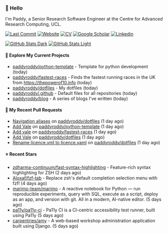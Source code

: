 ### 👋 Hello

I'm Paddy, a Senior Research Software Engineer at the Centre for Advanced
Research Computing, UCL.

[![Last Commit](https://img.shields.io/github/last-commit/paddyroddy/paddyroddy/main?label=updated)](https://github.com/paddyroddy)
[![Website](https://img.shields.io/badge/GitHub%20Pages-222?logo=githubpages&logoColor=fff&style=for-the-badge&style=flat)](https://paddyroddy.github.io)
[![CV](https://img.shields.io/badge/CV-PDF-pink.svg)](https://paddyroddy.github.io/cv)
[![Google Scholar](https://img.shields.io/badge/Google%20Scholar-4285F4?logo=googlescholar&logoColor=fff&style=for-the-badge&style=flat)](https://scholar.google.com/citations?user=OFigHUwAAAAJ)
[![Linkedin](https://img.shields.io/badge/LinkedIn-0A66C2?logo=linkedin&logoColor=fff&style=for-the-badge&style=flat)](https://www.linkedin.com/in/patrickjamesroddy)

[![GitHub Stats Dark](https://github-readme-stats-paddyroddy.vercel.app/api?username=paddyroddy&disable_animations=true&hide_border=true&hide_title=true&include_all_commits=true&rank_icon=github&show=prs_merged,reviews&show_icons=true&theme=tokyonight)](https://github.com/paddyroddy/paddyroddy#gh-dark-mode-only)
[![GitHub Stats Light](https://github-readme-stats-paddyroddy.vercel.app/api?username=paddyroddy&disable_animations=true&hide_border=true&hide_title=true&include_all_commits=true&rank_icon=github&show=prs_merged,reviews&show_icons=true&theme=default)](https://github.com/paddyroddy/paddyroddy#gh-light-mode-only)

#### 👷 Explore My Current Projects

- [paddyroddy/python-template](https://github.com/paddyroddy/python-template) - Template for python development
  (today)
- [paddyroddy/fastest-races](https://github.com/paddyroddy/fastest-races) - Finds the fastest running races in the UK from https://thepowerof10.info
  (today)
- [paddyroddy/dotfiles](https://github.com/paddyroddy/dotfiles) - My dotfiles
  (today)
- [paddyroddy/.github](https://github.com/paddyroddy/.github) - Default files for all repositories
  (today)
- [paddyroddy/blog](https://github.com/paddyroddy/blog) - A series of blogs I&#39;ve written
  (today)

#### 🔨 My Recent Pull Requests

- [Navigation aliases](https://github.com/paddyroddy/dotfiles/pull/70) on [paddyroddy/dotfiles](https://github.com/paddyroddy/dotfiles)
  (1 day ago)
- [Add Vale](https://github.com/paddyroddy/python-template/pull/193) on [paddyroddy/python-template](https://github.com/paddyroddy/python-template)
  (1 day ago)
- [Add vale](https://github.com/paddyroddy/fastest-races/pull/10) on [paddyroddy/fastest-races](https://github.com/paddyroddy/fastest-races)
  (1 day ago)
- [Add Vale](https://github.com/paddyroddy/dotfiles/pull/69) on [paddyroddy/dotfiles](https://github.com/paddyroddy/dotfiles)
  (1 day ago)
- [Rename licence.yml to licence.yaml](https://github.com/paddyroddy/dotfiles/pull/68) on [paddyroddy/dotfiles](https://github.com/paddyroddy/dotfiles)
  (1 day ago)

#### ⭐ Recent Stars

- [zdharma-continuum/fast-syntax-highlighting](https://github.com/zdharma-continuum/fast-syntax-highlighting) - Feature-rich syntax highlighting for ZSH
  (2 days ago)
- [Aloxaf/fzf-tab](https://github.com/Aloxaf/fzf-tab) - Replace zsh&#39;s default completion selection menu with fzf!
  (4 days ago)
- [marimo-team/marimo](https://github.com/marimo-team/marimo) - A reactive notebook for Python — run reproducible experiments, query with SQL, execute as a script, deploy as an app, and version with git. All in a modern, AI-native editor.
  (5 days ago)
- [pa11y/pa11y-ci](https://github.com/pa11y/pa11y-ci) - Pa11y CI is a CI-centric accessibility test runner, built using Pa11y
  (5 days ago)
- [carpentries/amy](https://github.com/carpentries/amy) - A web-based workshop administration application built using Django.
  (5 days ago)
